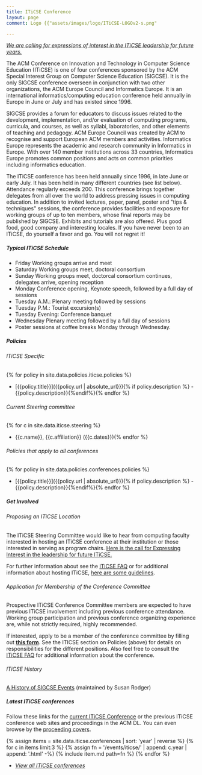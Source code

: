 ```yaml
---
title: ITiCSE Conference
layout: page
comment: Logo {{"assets/images/logo/ITiCSE-LOGOv2-s.png"

---
```


*[We are calling for expressions of interest in the ITiCSE
leadership for future years.](interesthosting.html)*

The ACM Conference on Innovation and Technology in Computer Science Education (ITiCSE) is one of four conferences sponsored by the ACM Special Interest Group on Computer Science Education (SIGCSE). It is the only SIGCSE conference overseen in conjunction with two other organizations, the ACM Europe Council and Informatics Europe. It is an international informatics/computing education conference held annually in Europe in June or July and has existed since 1996.

SIGCSE provides a forum for educators to discuss issues related to the development, implementation, and/or evaluation of computing programs, curricula, and courses, as well as syllabi, laboratories, and other elements of teaching and pedagogy. ACM Europe Council was created by ACM to recognise and support European ACM members and activities. Informatics Europe represents the academic and research community in Informatics in Europe. With over 140 member institutions across 33 countries, Informatics Europe promotes common positions and acts on common priorities including informatics education.


The ITiCSE conference has been held annually since 1996, in late June or early July. It has been held in many different countries (see list below). Attendance regularly exceeds 200. This conference brings together delegates from all over the world to address pressing issues in computing education. In addition to invited lectures, paper, panel, poster and \"tips & techniques\" sessions, the conference provides facilities and exposure for working groups of up to ten members, whose final reports may be published by SIGCSE. Exhibits and tutorials are also offered. Plus good food, good company and interesting locales. If you have never been to an ITiCSE, do yourself a favor and go. You will not regret it!

##### Typical ITiCSE Schedule

- Friday Working groups arrive and meet
- Saturday Working groups meet, doctoral consortium
- Sunday Working groups meet, doctorcal consortium continues, delegates arrive, opening reception
- Monday Conference opening, Keynote speech, followed by a full day of sessions
- Tuesday A.M.: Plenary meeting followed by sessions
- Tuesday P.M.: Tourist excursion(s)
- Tuesday Evening: Conference banquet
- Wednesday Plenary meeting followed by a full day of sessions
- Poster sessions at coffee breaks Monday through Wednesday.

##### Policies
###### ITiCSE Specific

{% for policy in site.data.policies.iticse.policies %}
- [{{policy.title}}]({{policy.url | absolute_url}}){% if policy.description %} - {{policy.description}}{%endif%}{% endfor %}

###### Current Steering committee

{% for c in site.data.iticse.steering %}
- {{c.name}}, {{c.affiliation}} ({{c.dates}}){% endfor %}


###### Policies that apply to all conferences

{% for policy in site.data.policies.conferences.policies %}
- [{{policy.title}}]({{policy.url | absolute_url}}){% if policy.description %} - {{policy.description}}{%endif%}{% endfor %}

##### Get Involved
###### Proposing an ITiCSE Location

The ITiCSE Steering Committee would like to hear from computing
faculty interested in hosting an ITiCSE conference at their institution
or those interested in serving as program chairs. [Here is the call for
Expressing Interest in the leadership for future ITiCSE.](interesthosting.html)

For further information about see the [ITiCSE FAQ](https://iticse.acm.org/faq/) or for additional information about hosting ITiCSE, [here are some guidelines](host.html).

###### Application for Membership of the Conference Committee

Prospective ITiCSE Conference Committee members are expected to have previous ITiCSE involvement including previous conference attendance. Working group participation and previous conference organizing experience are, while not strictly required, highly recommended.

If interested, apply to be a member of the conference committee by filling out [**this form**](https://docs.google.com/forms/d/e/1FAIpQLSfskKUSpxSeUQxXvbEi-Q7L0St8_w04U0HhoZJcyT03WeeXGA/viewform).
See the ITICSE section on Policies (above) for details on responsibilities for the different positions.
Also feel free to consult the [ITiCSE FAQ](https://iticse.acm.org/faq/) for additional information about the conference.


###### ITiCSE History

[A History of SIGCSE Events](https://users.cs.duke.edu/~rodger/sigcseconferences.html)
(maintained by Susan Rodger)

##### Latest ITiCSE conferences

Follow these links for the [current ITiCSE Conference](https://iticse.acm.org) or the previous ITiCSE conference web sites and proceedings in the ACM DL. You can even browse by the <a href="covers.html">proceeding covers</a>.

{% assign items = site.data.iticse.conferences | sort: 'year' | reverse %}
{% for c in items limit:3 %}
    {% assign fn = '/events/iticse/' | append: c.year | append: '.html' -%}
    {% include item.md path=fn %}
{% endfor %}
- <a href="conferences.html"><i>View all ITiCSE conferences</i></a>
